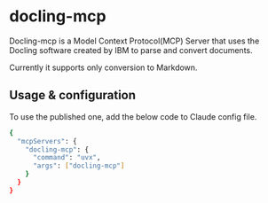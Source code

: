 # docling-mcp

Docling-mcp is a Model Context Protocol(MCP) Server that uses the Docling software created by IBM to parse and convert documents.

Currently it supports only conversion to Markdown.

## Usage & configuration

To use the published one, add the below code to Claude config file.

```bash
{
  "mcpServers": {
    "docling-mcp": {
      "command": "uvx",
      "args": ["docling-mcp"]
    }
  }
}
```
